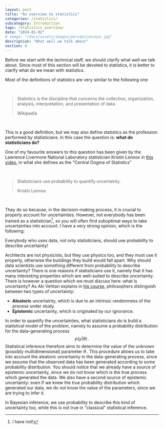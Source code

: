 ```yaml
---
layout: post
title: "An overview to statistics"
categories: /statistics/
subcategory: Introduction
tags: /statistics_overview/
date: "2024-01-02"
# image: "/docs/assets/images/perception/eye.jpg"
description: "What well we talk about"
section: 0
---
```


Before we start with the technical staff, we should clarify what well we talk about.
Since most of this section will be devoted to statistics, it is better to clarify what do we mean with 
statistics.

Most of the definitions of statistics are very similar to the following one

<br>

> Statistics is the discipline that concerns the collection, organization,
> analysis, interpretation, and presentation of data.
> 
> Wikipedia

<br>

This is a good definition, but we may also define statistics as the profession performed
by statisticians. In this case the question is: **what do statisticians do?**

One of my favourite answers to this question has been given by the
Lawrence Livermore National Laboratory statistician Kristin Lennox in [this video](https://www.youtube.com/watch?v=eDMGDhyDxuY&t=826s),
in what she defines as the "Central Dogma of Statistics"

<br>

> Statisticians use probability to quantify uncertainty.
> 
> Kristin Lennox

<br>

They do so because, in the decision-making process, it is crucial to properly account for uncertainties.
However, not everybody has been trained as a statistician[^1], so you will often find
suboptimal ways to take uncertainties into account.
I have a very strong opinion, which is the following:

[^1]: I have not!

<div class="emphbox">
Everybody who uses data, not only statisticians, should use probability to describe uncertainty!
</div>

Architects are not physicists, but they use physics too, and they must use it properly, otherwise 
the buildings they build would fall apart.
Why should data scientists use something different from probability to describe uncertainty?
There is one reasons if statisticians use it, namely that it has many interesting properties
which are well-suited to describe uncertainty.
There is however a question which we must discuss here: what is uncertainty?
As Aki Vehtari explains in [his course](https://www.youtube.com/watch?v=AcKRob0C8EY&list=PLBqnAso5Dy7O0IVoVn2b-WtetXQk5CDk6),
philosophers distinguish between two types of uncertainty:
- **Aleatoric** uncertainty, which is due to an intrinsic randomness of the process under study.
- **Epistemic** uncertainty, which is originated by our ignorance.

In order to quantify the uncertainties, what statisticians do is build a statistical model
of the problem, namely to assume a probability
distribution for the data-generating process $$p(y | \theta)\,.$$
Statistical inference therefore aims to determine the value of the unknown (possibly multidimensional)
parameter $\theta\,.$
This procedure allows us to take into account the aleatoric uncertainty in the
data-generating process, since we assume that the observed data has been generated
according to some probability distribution.
You should notice that we already have a source of epistemic uncertainty, since we do not know which is the true
process which generated the data.
We also have a second source of epistemic uncertainty: even if we knew the true probability
distribution which generated our data, we do not know the value of the parameters, since we are
trying to infer it.

In Bayesian inference, we use probability to describe this kind of uncertainty too, while this is not
true in "classical" statistical inference.



